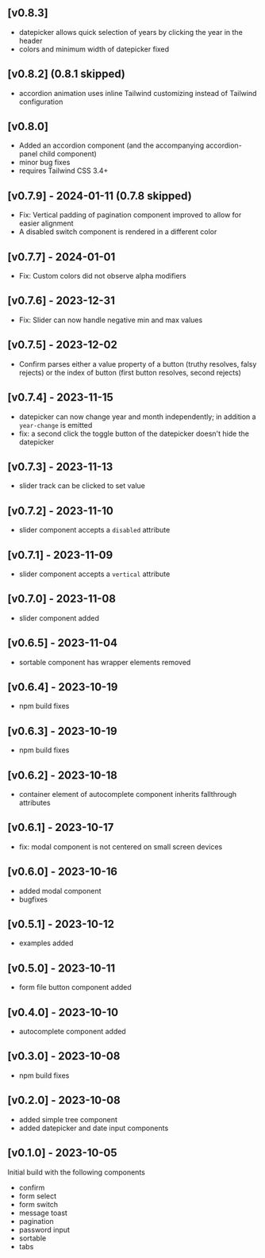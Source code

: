 ## [v0.8.3]
- datepicker allows quick selection of years by clicking the year in the header
- colors and minimum width of datepicker fixed

## [v0.8.2] (0.8.1 skipped)
- accordion animation uses inline Tailwind customizing instead of Tailwind configuration

## [v0.8.0]
- Added an accordion component (and the accompanying accordion-panel child component)
- minor bug fixes
- requires Tailwind CSS 3.4+
 
## [v0.7.9] - 2024-01-11 (0.7.8 skipped)
- Fix: Vertical padding of pagination component improved to allow for easier alignment
- A disabled switch component is rendered in a different color 

## [v0.7.7] - 2024-01-01
- Fix: Custom colors did not observe alpha modifiers

## [v0.7.6] - 2023-12-31
- Fix: Slider can now handle negative min and max values

## [v0.7.5] - 2023-12-02
- Confirm parses either a value property of a button (truthy resolves, falsy rejects) or the index of button (first button resolves, second rejects)

## [v0.7.4] - 2023-11-15
- datepicker can now change year and month independently; in addition a `year-change` is emitted
- fix: a second click the toggle button of the datepicker doesn't hide the datepicker

## [v0.7.3] - 2023-11-13
- slider track can be clicked to set value

## [v0.7.2] - 2023-11-10
- slider component accepts a `disabled` attribute

## [v0.7.1] - 2023-11-09
- slider component accepts a `vertical` attribute

## [v0.7.0] - 2023-11-08
- slider component added

## [v0.6.5] - 2023-11-04
- sortable component has wrapper elements removed

## [v0.6.4] - 2023-10-19
- npm build fixes

## [v0.6.3] - 2023-10-19
- npm build fixes
 
## [v0.6.2] - 2023-10-18
- container element of autocomplete component inherits fallthrough attributes

## [v0.6.1] - 2023-10-17
- fix: modal component is not centered on small screen devices

## [v0.6.0] - 2023-10-16
- added modal component
- bugfixes

## [v0.5.1] - 2023-10-12
- examples added

## [v0.5.0] - 2023-10-11
- form file button component added 

## [v0.4.0] - 2023-10-10
- autocomplete component added

## [v0.3.0] - 2023-10-08
- npm build fixes

## [v0.2.0] - 2023-10-08
- added simple tree component
- added datepicker and date input components

## [v0.1.0] - 2023-10-05
Initial build with the following components
- confirm
- form select
- form switch
- message toast
- pagination
- password input
- sortable
- tabs
